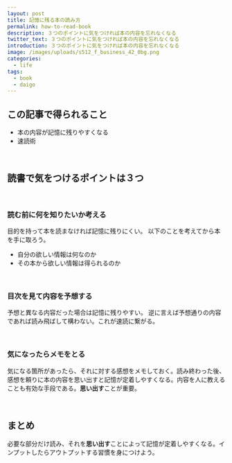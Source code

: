 ```yaml
---
layout: post
title: 記憶に残る本の読み方
permalink: how-to-read-book
description: ３つのポイントに気をつければ本の内容を忘れなくなる
twitter_text: ３つのポイントに気をつければ本の内容を忘れなくなる
introduction: ３つのポイントに気をつければ本の内容を忘れなくなる
image: /images/uploads/s512_f_business_42_0bg.png
categories:
  - life
tags:
  - book
  - daigo
---
```

## この記事で得られること

* 本の内容が記憶に残りやすくなる
* 速読術  
<br/>

## 読書で気をつけるポイントは３つ
<br/>

### 読む前に何を知りたいか考える

目的を持って本を読まなければ記憶に残りにくい。
以下のことを考えてから本を手に取ろう。

* 自分の欲しい情報は何なのか
* その本から欲しい情報は得られるのか

<br/>

### 目次を見て内容を予想する

予想と異なる内容だった場合は記憶に残りやすい。
逆に言えば予想通りの内容であれば読み飛ばして構わない。これが速読に繋がる。

<br/>

### 気になったらメモをとる

気になる箇所があったら、それに対する感想をメモしておく。読み終わった後、感想を頼りに本の内容を思い出すと記憶が定着しやすくなる。内容を人に教えることも有効な手段である。**思い出す**ことが重要。

<br/>


## まとめ

必要な部分だけ読み、それを**思い出す**ことによって記憶が定着しやすくなる。インプットしたらアウトプットする習慣を身につけよう。
